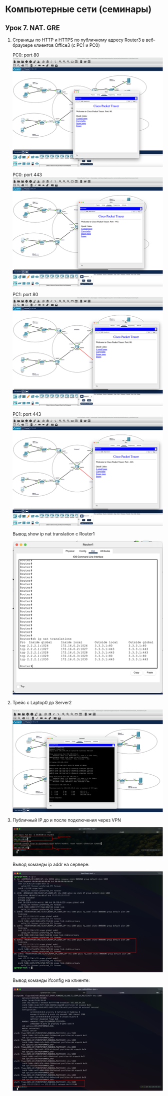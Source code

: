 # Компьютерные сети (семинары)

## Урок 7. NAT. GRE

1. Cтраницы по HTTP и HTTPS по публичному адресу Router3 в веб-браузере клиентов Office3 (с РС1 и РС0)

    PC0: port 80
    <img src="hw-7/pc0_80.png" alt="pc0-80" widt="1024">

    PC0: port 443
    <img src="hw-7/pc0_443.png" alt="pc0-443" widt="1024">

    PC1: port 80
    <img src="hw-7/pc1_80.png" alt="pc1-80" widt="1024">

    PC1: port 443
    <img src="hw-7/pc1_443.png" alt="pc1-443" widt="1024">

    Вывод show ip nat translation c Router1

    <img src="hw-7/r1_nat_transl.png" alt="r1_nat" widt="1024">

2. Трейс с Laptop0 до Server2

    <img src="hw-7/gre.png" alt="trace" widt="1024">

3. Публичный IP до и после подключения через VPN

    <img src="hw-7/pub_ip.png" alt="ip" widt="1024">

    Вывод команды ip addr на сервере:

     <img src="hw-7/ip-a-after_ovpn.png" alt="ip a" widt="1024">

     Вывод команды ifconfig на клиенте:

     <img src="hw-7/client-int.png" alt="ip a" widt="1024">
